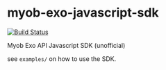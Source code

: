 # myob-exo-javascript-sdk
[![Build Status](https://travis-ci.org/ordermentum/myob-exo-javascript-sdk.svg?branch=master)](https://travis-ci.org/ordermentum/myob-exo-javascript-sdk)

Myob Exo API Javascript SDK (unofficial)

see `examples/` on how to use the SDK.

